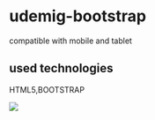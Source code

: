 <h1> udemig-bootstrap</h2>

compatible with mobile and tablet

<h2>used technologies </h2>

HTML5,BOOTSTRAP

![](ekrann.gif)
